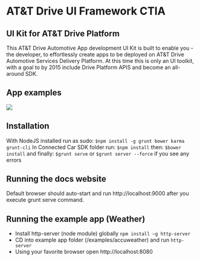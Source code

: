 # AT&T Drive UI Framework CTIA

## UI Kit for AT&T Drive Platform
This AT&T Drive Automotive App development UI Kit is built to enable you -the developer, to effortlessly create apps to be deployed on AT&T Drive Automotive Services Delivery Platform.
At this time this is only an UI toolkit, with a goal to by 2015 include Drive Platform APIS and become an all-around SDK.

## App examples
<img src="https://github.com/dmustafic/AT-T-Drive-UI-Framework-CTIA/blob/master/Connected%20Car%20SDK/app/images/att-drive-apps-onesheet.png">

## Installation
With NodeJS installed run as sudo: `$npm install -g grunt bower karma grunt-cli`
In Connected Car SDK folder run: `$npm install`
then: `$bower install`
and finally: `$grunt serve` or `$grunt server --force` if you see any errors

## Running the docs website
Default browser should auto-start and run http://localhost:9000 after you execute grunt serve command. 

## Running the example app (Weather)
- Install http-server (node module) globally `npm install –g http-server`
- CD into example app folder (/examples/accuweather) and run `http-server`
- Using your favorite browser open http://localhost:8080

